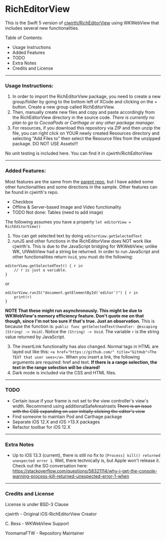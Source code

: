 # RichEditorView

This is the Swift 5 version of [cjwirth/RichEditorView](https://github.com/cjwirth/RichEditorView) using WKWebView that includes several new functionalities.

Table of Contents:
- Usage Instructions
- Added Features
- TODO
- Extra Notes
- Credits and License

-------

### Usage Instructions:

1. In order to import the RichEditorView package, you need to create a new group/folder by going to the bottom left of XCode and clicking on the + button. Create a new group called RichEditorView. 
2. Then, manually create new files and copy and paste accordingly from the RichEditorView directory in the source code. _There is currently no plan to go to CocoaPods or Carthage or any other package manager._ 
3. For resources, if you download this repository via ZIP and then unzip the file, you can right click on YOUR newly created Resources directory and selecting "Add Files to" then select the Resource files from the unzipped package. DO NOT USE Assets!!!

No unit testing is included here. You can find it in cjwirth/RichEditorView

---

### Added Features:

Most features are the same from the [parent repo](https://github.com/cjwirth/RichEditorView), but I have added some other functionalities and some directions in the sample. Other features can be found in cjwirth's repo.

- Checkbox
- Offline & Server-based Image and Video functionality
- TODO Not done: Tables (need to add image)

The following assumes you have a property `let editorView = RichEditorView()`

1. You can get selected text by doing `editorView.getSelectedText`
2. runJS and other functions in the RichEditorView does NOT work like cjwirth's. This is due to the JavaScript bridging for WKWebView; unlike WK, UIWebView had a string be returned. In order to run JavaScript and other functionalities return `Void`, you must do the following:
```
editorView.getSelectedText() { r in
    // r is just a variable.
}
```
or 
```
editorView.runJS("document.getElementById('editor')") { r in 
    print(r)
}
```
**NOTE That these might run asynchronously. This might be due to WKWebView's memory efficiency feature. Don't quote me on that though, since I'm not too sure if that's true. Just an observation.**
This is because the function is: `public func getSelectedText(handler: @escaping (String) -> Void)`. Notice the `(String) -> Void`. The variable `r` is the string value returned by JavaScript.

3. The insertLink functionality has also changed. Normal <a> tags in HTML are layed out like this: `<a href="https://github.com/" title="GitHub">The TEXT that user sees</a>`. When you insert a link, the following arguments are required: href and text. **If there is a range selection, the text in the range selection will be cleared!**
4. Dark mode is included via the CSS and HTML files.

---

### TODO

- Certain issue if your frame is not set to the view controller's view's width. Recommend using additionalSafeAreaInsets ~~There is an issue with the CSS expanding on user initially clicking the editor's view~~
- Find someone to maintain Pod and Carthage package
- Separate iOS 12.X and iOS >13.X packages
- Refactor toolbar for iOS 12.X

---

### Extra Notes

- Up to iOS 13.3 (current), there is still no fix to `[Process] kill() returned unexpected error 1`. Well, there technically is, but Apple won't release it. Check out the SO conversation here: https://stackoverflow.com/questions/58321114/why-i-get-the-console-warning-process-kill-returned-unexpected-error-1-when

---

### Credits and License

License is under BSD-3 Clause

cjwirth - Original iOS-RichEditorView Creator

C. Bess - WKWebView Support

YoomamaFTW - Repository Maintainer
